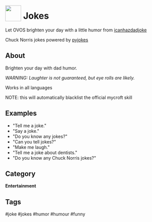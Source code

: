 # <img src='./res/icon/dadjokes.png' card_color='#22a7f0' width='50' height='50' style='vertical-align:bottom'/> Jokes
Let OVOS brighten your day with a little humor from [icanhazdadjoke](icanhazdadjoke.com)

Chuck Norris jokes powered by [pyjokes](https://github.com/pyjokes/pyjokes)

## About 
Brighten your day with dad humor.  

 _WARNING:  Laughter is not guaranteed, but eye rolls are likely._

Works in all languages

NOTE: this will automatically blacklist the official mycroft skill

## Examples 
* "Tell me a joke."
* "Say a joke."
* "Do you know any jokes?"
* "Can you tell jokes?"
* "Make me laugh."
* "Tell me a joke about dentists."
* "Do you know any Chuck Norris jokes?"

## Category
**Entertainment**

## Tags
#joke
#jokes
#humor
#humour
#funny
